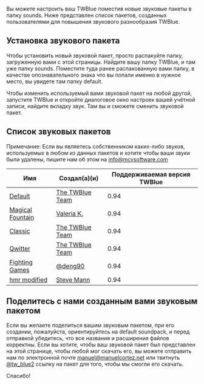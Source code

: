 <!-- 
.. title: Звуковые пакеты для TWBlue
.. slug: soundpacks
.. date: 2016-10-03 05:09:19 UTC-05:00
.. tags: 
.. category: 
.. link: 
.. description: 
.. type: text
-->

Вы можете настроить ваш TWBlue поместив новые звуковые пакеты в папку sounds. Ниже представлен список пакетов, созданных пользователями для повышения звукового разнообразия TWBlue.

Установка звукового пакета
----------------------

Чтобы установить новый звуковой пакет, просто распакуйте папку, загруженную вами с этой страницы. Найдите вашу папку TWBlue, и там уже папку sounds. Поместите туда ранее распакованную вами папку, в качестве опознавательного знака что вы попали именно в нужное место, вы увидете там папку default.

Чтобы изменить используемый вами звуковой пакет на любой другой, запустите TWBlue и откройте диалоговое окно настроек вашей учётной записи, найдите вкладку звук. Там вы и сможете сменить звуковой пакет.

Список звуковых пакетов
----------------------------

Примечание: Если вы являетесь собственником каких-либо звуков, используемых в любом из данных пакетов и хотите чтобы ваши звуки были удалены, пишите нам об этом на <info@mcvsoftware.com>

Имя | Создал(а)(и) | Поддерживаемая версия TWBlue
  ----------------------------------------------------------------------------------------------------------| ---------------------------------------------------- | -----------------------------
[Default](https://twblue.mcvsoftware.com/extra-contents/soundpacks/default.zip) | [The TWBlue Team](https://twitter.com/tw_blue2) | 0.94
[Magical Fountain](https://twblue.mcvsoftware.com/extra-contents/soundpacks/magical-fountain.zip) | [Valeria K.](https://twitter.com/CherryLumina) | 0.94
[Classic](https://twblue.mcvsoftware.com/extra-contents/soundpacks/magical-fountain.zip) | [The TWBlue Team](https://twitter.com/tw_blue2) | 0.94
[Qwitter](https://twblue.mcvsoftware.com/extra-contents/soundpacks/qwitter.zip) | [The TWBlue Team](https://twitter.com/tw_blue2) | 0.94
[Fighting Games](https://twblue.mcvsoftware.com/extra-contents/soundpacks/fighting-games.zip) | [@deng90](https://twitter.com/deng90) | 0.94
[hmr modified](https://twblue.mcvsoftware.com/extra-contents/soundpacks/hmr-modified.zip) | [Steve Mann](https://twitter.com/maerlynofmiria) | 0.94

Поделитесь с нами созданным вами звуковым пакетом
----------------------

Если вы желаете поделиться вашим звуковым пакетом, при его создании, пожалуйста, ориентируйтесь на default soundpack, и перед отправкой убедитесь, что все названия и расширения файлов корректны. Если вы хотите, чтобы ваш звуковой пакет был представлен на этой странице, чтобы любой мог скачать его, вы можете отправить нам по электронной почте <manuel@manuelcortez.net> или твитнуть [@tw\_blue2](https://twitter.com/tw_blue2) ссылку на пакет для того, чтобы мы смогли его скачать.

Спасибо!